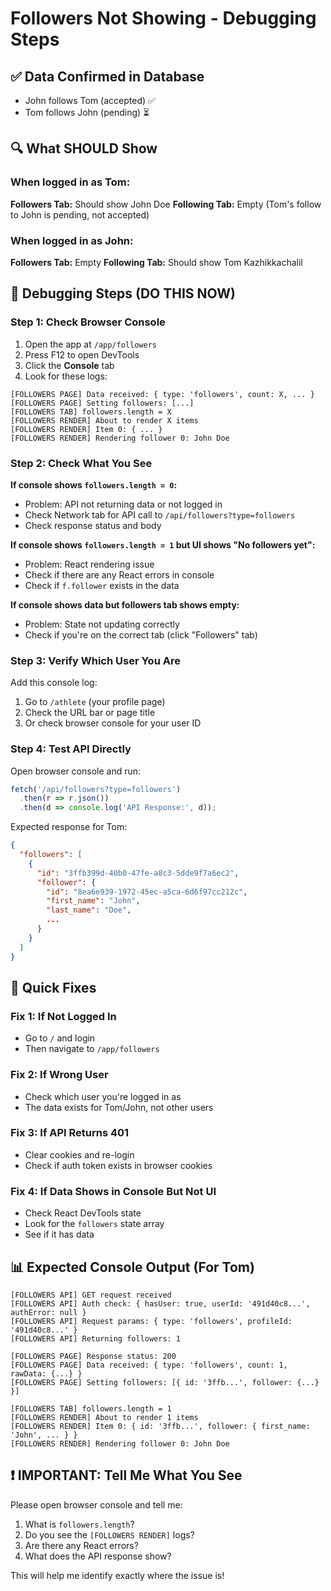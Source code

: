 # Followers Not Showing - Debugging Steps

## ✅ Data Confirmed in Database
- John follows Tom (accepted) ✅
- Tom follows John (pending) ⏳

## 🔍 What SHOULD Show

### When logged in as Tom:
**Followers Tab:** Should show John Doe
**Following Tab:** Empty (Tom's follow to John is pending, not accepted)

### When logged in as John:
**Followers Tab:** Empty
**Following Tab:** Should show Tom Kazhikkachalil

## 🐛 Debugging Steps (DO THIS NOW)

### Step 1: Check Browser Console
1. Open the app at `/app/followers`
2. Press F12 to open DevTools
3. Click the **Console** tab
4. Look for these logs:

```
[FOLLOWERS PAGE] Data received: { type: 'followers', count: X, ... }
[FOLLOWERS PAGE] Setting followers: [...]
[FOLLOWERS TAB] followers.length = X
[FOLLOWERS RENDER] About to render X items
[FOLLOWERS RENDER] Item 0: { ... }
[FOLLOWERS RENDER] Rendering follower 0: John Doe
```

### Step 2: Check What You See

**If console shows `followers.length = 0`:**
- Problem: API not returning data or not logged in
- Check Network tab for API call to `/api/followers?type=followers`
- Check response status and body

**If console shows `followers.length = 1` but UI shows "No followers yet":**
- Problem: React rendering issue
- Check if there are any React errors in console
- Check if `f.follower` exists in the data

**If console shows data but followers tab shows empty:**
- Problem: State not updating correctly
- Check if you're on the correct tab (click "Followers" tab)

### Step 3: Verify Which User You Are

Add this console log:
1. Go to `/athlete` (your profile page)
2. Check the URL bar or page title
3. Or check browser console for your user ID

### Step 4: Test API Directly

Open browser console and run:
```javascript
fetch('/api/followers?type=followers')
  .then(r => r.json())
  .then(d => console.log('API Response:', d));
```

Expected response for Tom:
```json
{
  "followers": [
    {
      "id": "3ffb399d-40b0-47fe-a8c3-5dde9f7a6ec2",
      "follower": {
        "id": "8ea6e939-1972-45ec-a5ca-6d6f97cc212c",
        "first_name": "John",
        "last_name": "Doe",
        ...
      }
    }
  ]
}
```

## 🔧 Quick Fixes

### Fix 1: If Not Logged In
- Go to `/` and login
- Then navigate to `/app/followers`

### Fix 2: If Wrong User
- Check which user you're logged in as
- The data exists for Tom/John, not other users

### Fix 3: If API Returns 401
- Clear cookies and re-login
- Check if auth token exists in browser cookies

### Fix 4: If Data Shows in Console But Not UI
- Check React DevTools state
- Look for the `followers` state array
- See if it has data

## 📊 Expected Console Output (For Tom)

```
[FOLLOWERS API] GET request received
[FOLLOWERS API] Auth check: { hasUser: true, userId: '491d40c8...', authError: null }
[FOLLOWERS API] Request params: { type: 'followers', profileId: '491d40c8...' }
[FOLLOWERS API] Returning followers: 1

[FOLLOWERS PAGE] Response status: 200
[FOLLOWERS PAGE] Data received: { type: 'followers', count: 1, rawData: {...} }
[FOLLOWERS PAGE] Setting followers: [{ id: '3ffb...', follower: {...} }]

[FOLLOWERS TAB] followers.length = 1
[FOLLOWERS RENDER] About to render 1 items
[FOLLOWERS RENDER] Item 0: { id: '3ffb...', follower: { first_name: 'John', ... } }
[FOLLOWERS RENDER] Rendering follower 0: John Doe
```

## ❗ IMPORTANT: Tell Me What You See

Please open browser console and tell me:
1. What is `followers.length`?
2. Do you see the `[FOLLOWERS RENDER]` logs?
3. Are there any React errors?
4. What does the API response show?

This will help me identify exactly where the issue is!
